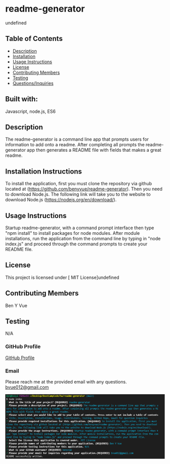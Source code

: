 # readme-generator
  undefined

  ## Table of Contents
  * [Description](#Description)
  * [Installation](#Installation-Instructions)
  * [Usage Instructions](#Usage-Instructions)
  * [License](#license)
  * [Contributing Members](#Contributing-Members)
  * [Testing](#Testing)    
  * [Questions/Inquiries](#Questions/Inquiries)

  ## Built with:
  Javascript, node.js, ES6

  ## Description
  The readme-generator is a command line app that prompts users for information to add onto a readme. After completing all prompts the readme-generator app then generates a README file with fields that makes a great readme.

  ## Installation Instructions 
  To install the application, first you must clone the repository via github located at (https://github.com/benyvue/readme-generator). Then you need to download Node.js. The following link will take you to the website to download Node.js (https://nodejs.org/en/download/).

  ## Usage Instructions
  Startup readme-generator, with a command prompt interface then type "npm install" to install packages for node modules. After module installations, run the application from the command line by typing in "node index.js" and proceed through the command prompts to create your README file.

  ## License
    
  This project is licensed under [ MIT License]undefined

  ## Contributing Members
  Ben Y Vue

  ## Testing 
   N/A

  ### GitHub Profile
  [GitHub Profile](http://github.com/benyvue)

  ### Email
  Please reach me at the provided email with any questions. bvue012@gmail.com

  ![readme-generator](./images/readme-generator.png)
  